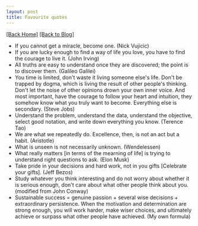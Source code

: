 ```yaml
---
layout: post
title: Favourite quotes 
---  
```

[[Back Home]](/)  [[Back to Blog]](/blogs/post)   

* If you cannot get a miracle, become one. (Nick Vujicic)  
* If you are lucky enough to find a way of life you love, you have to find the courage to live it. (John Irving) 
* All truths are easy to understand once they are discovered; the point is to discover them. (Galileo Galilei)
* You time is limited, don't waste it living someone else's life. Don't be trapped by dogma, which is living the result of other people's thinking. Don't let the noise of other opinions drown your own inner voice. And most important, have the courage to follow your heart and intuition, they somehow know what you truly want to become. Everything else is secondary. (Steve Jobs) 
* Understand the problem, understand the data, understand the objective, select good notation, and write down everything you know. (Terence Tao) 
* We are what we repeatedly do. Excellence, then, is not an act but a habit. (Aristotle)  
* What is unseen is not necessarily unknown. (Wendelessen)  
* What really matters [in terms of the mearning of life] is trying to understand right questions to ask. (Elon Musk)  
* Take pride in your decisions and hard work, not in you gifts [Celebrate your gifts]. (Jeff Bezos)  
* Study whatever you think interesting and do not worry about whether it is serious enough, don't care about what other people think about you. (modified from John Conway)  
* Sustainable success = genuine passion + several wise decisions + extraordinary persistence. When the motivation and determination are strong enough, you will work harder, make wiser choices, and ultimately achieve or surpass what other people have achieved. (My own formula) 

